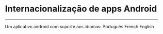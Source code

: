 # Internacionalização de apps Android
***
Um aplicativo android com suporte aos idiomas:
Português
French
English

